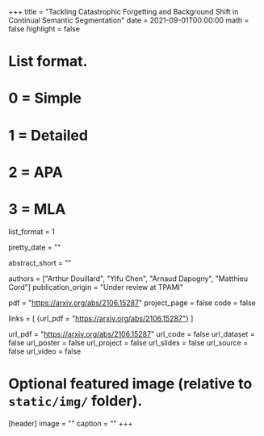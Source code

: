 +++
title = "Tackling Catastrophic Forgetting and Background Shift in Continual Semantic Segmentation"
date = 2021-09-01T00:00:00
math = false
highlight = false

# List format.
#   0 = Simple
#   1 = Detailed
#   2 = APA
#   3 = MLA
list_format = 1

pretty_date = ""

abstract_short = ""

authors = ["Arthur Douillard",  "Yifu Chen", "Arnaud Dapogny", "Matthieu Cord"]
publication_origin = "Under review at TPAMI"

pdf = "https://arxiv.org/abs/2106.15287"
project_page = false
code = false

links = [
    {url_pdf = "https://arxiv.org/abs/2106.15287"}
]

url_pdf = "https://arxiv.org/abs/2106.15287"
url_code =  false
url_dataset = false
url_poster = false
url_project = false
url_slides = false
url_source = false
url_video = false

# Optional featured image (relative to `static/img/` folder).
[header]
image = ""
caption = ""
+++

